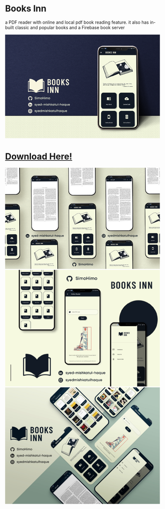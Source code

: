 
# Books Inn

a PDF reader with online and local pdf book reading feature. it also has in-built classic and popular books and a Firebase book server

![images](https://github.com/SimoHimo/Books-Inn/blob/master/github/Artboard%201.png)

# [Download Here!](https://drive.google.com/file/d/1X0mEy288dtfrthJUSHae-nEAQjV0t_ha/view)

![images](https://github.com/SimoHimo/Books-Inn/blob/master/github/Artboard%203.png)
![images](https://github.com/SimoHimo/Books-Inn/blob/master/github/Artboard%204.png)
![images](https://github.com/SimoHimo/Books-Inn/blob/master/github/artwork-4.jpg)
